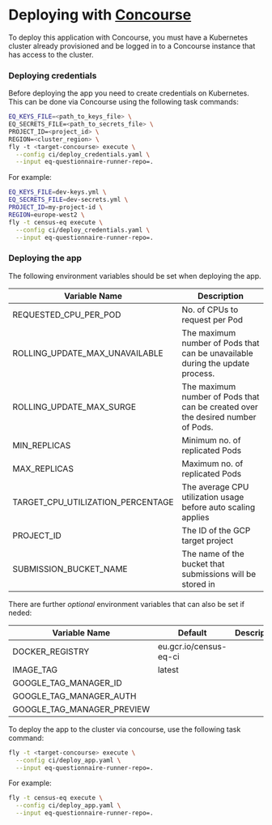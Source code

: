 # Deploying with [Concourse](https://concourse-ci.org/)

To deploy this application with Concourse, you must have a Kubernetes cluster already provisioned and be logged in to a Concourse instance that has access to the cluster.

### Deploying credentials

Before deploying the app you need to create credentials on Kubernetes. This can be done via Concourse using the following task commands:

```sh
EQ_KEYS_FILE=<path_to_keys_file> \
EQ_SECRETS_FILE=<path_to_secrets_file> \
PROJECT_ID=<project_id> \
REGION=<cluster_region> \
fly -t <target-concourse> execute \
  --config ci/deploy_credentials.yaml \
  --input eq-questionnaire-runner-repo=.
```

For example:

```sh
EQ_KEYS_FILE=dev-keys.yml \
EQ_SECRETS_FILE=dev-secrets.yml \
PROJECT_ID=my-project-id \
REGION=europe-west2 \
fly -t census-eq execute \
  --config ci/deploy_credentials.yaml \
  --input eq-questionnaire-runner-repo=.
```

### Deploying the app

The following environment variables should be set when deploying the app.

| Variable Name                             | Description                                                                          |
|-------------------------------------------|--------------------------------------------------------------------------------------|
| REQUESTED_CPU_PER_POD                     | No. of CPUs to request per Pod                                                       |
| ROLLING_UPDATE_MAX_UNAVAILABLE            | The maximum number of Pods that can be unavailable during the update process.        |
| ROLLING_UPDATE_MAX_SURGE                  | The maximum number of Pods that can be created over the desired number of Pods.      |
| MIN_REPLICAS                              | Minimum no. of replicated Pods                                                       |
| MAX_REPLICAS                              | Maximum no. of replicated Pods                                                       |
| TARGET_CPU_UTILIZATION_PERCENTAGE         | The average CPU utilization usage before auto scaling applies                        |
| PROJECT_ID                                | The ID of the GCP target project                                                     |
| SUBMISSION_BUCKET_NAME                    | The name of the bucket that submissions will be stored in                            |

There are further *optional* environment variables that can also be set if neded:

| Variable Name                             | Default                | Description                                                                          |
|-------------------------------------------|------------------------|--------------------------------------------------------------------------------------|
| DOCKER_REGISTRY                           | eu.gcr.io/census-eq-ci |                                                                                      |
| IMAGE_TAG                                 | latest                 |                                                                                      |
| GOOGLE_TAG_MANAGER_ID                     |                        |                                                                                      |
| GOOGLE_TAG_MANAGER_AUTH                   |                        |                                                                                      |
| GOOGLE_TAG_MANAGER_PREVIEW                |                        |                                                                                      |

To deploy the app to the cluster via concourse, use the following task command:

```sh
fly -t <target-concourse> execute \
  --config ci/deploy_app.yaml \
  --input eq-questionnaire-runner-repo=.
```

For example:

```sh
fly -t census-eq execute \
  --config ci/deploy_app.yaml \
  --input eq-questionnaire-runner-repo=.
```

